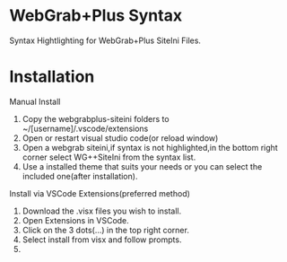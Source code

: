 # WebGrab+Plus Syntax
Syntax Hightlighting for WebGrab+Plus SiteIni Files.

# Installation

Manual Install
1. Copy the webgrabplus-siteini folders to ~/[username]/.vscode/extensions
2. Open or restart visual studio code(or reload window)
3. Open a webgrab siteini,if syntax is not highlighted,in the bottom right corner select WG++SiteIni from the syntax list.
4. Use a installed theme that suits your needs or you can select the included one(after installation).

Install via VSCode Extensions(preferred method)
1. Download the .visx files you wish to install.
2. Open Extensions in VSCode.
3. Click on the 3 dots(...) in the top right corner.
4. Select install from visx and follow prompts.
5. 
